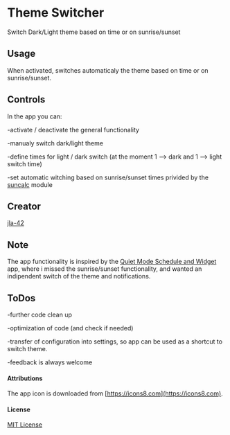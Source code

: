 # Theme Switcher

Switch Dark/Light theme based on time or on sunrise/sunset

## Usage

When activated, switches automaticaly the theme based on time or on sunrise/sunset. 

## Controls

In the app you can:

-activate / deactivate the general functionality

-manualy switch dark/light theme

-define times for light / dark switch (at the moment 1 --> dark and 1 --> light switch time)

-set automatic witching based on sunrise/sunset times privided by the [suncalc](https://github.com/jla-42/BangleApps/blob/master/modules/suncalc.js) module

## Creator

[jla-42](https://github.com/jla-42)

## Note
The app functionality is inspired by the [Quiet Mode Schedule and Widget](https://github.com/espruino/BangleApps/tree/master/apps/qmsched) app, where i missed the sunrise/sunset functionality, and wanted an indipendent switch of the theme and notifications.

## ToDos
-further code clean up

-optimization of code (and check if needed)

-transfer of configuration into settings, so app can be used as a shortcut to switch theme.

-feedback is always welcome

#### Attributions
The app icon is downloaded from [https://icons8.com](https://icons8.com).

#### License
[MIT License](LICENSE)
